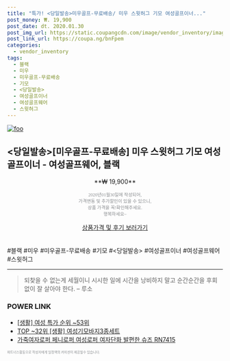 ```yaml
--- 
title: "특가! <당일발송>미우골프-무료배송/ 미우 스윗허그 기모 여성골프이너..." 
post_money: ₩. 19,900 
post_date: dt. 2020.01.30 
post_img_url: https://static.coupangcdn.com/image/vendor_inventory/images/2018/12/20/15/2/ae78cb35-b828-47bc-9370-59158a2c9444.jpg 
post_link_url: https://coupa.ng/bnFpem 
categories: 
  - vendor_inventory 
tags: 
  - 블랙 
  - 미우 
  - 미우골프-무료배송 
  - 기모 
  - <당일발송> 
  - 여성골프이너 
  - 여성골프웨어 
  - 스윗허그 
--- 
```

[![foo](https://static.coupangcdn.com/image/vendor_inventory/images/2018/12/20/15/2/ae78cb35-b828-47bc-9370-59158a2c9444.jpg)](https://coupa.ng/bnFpem) 

## <당일발송>[미우골프-무료배송] 미우 스윗허그 기모 여성골프이너 - 여성골프웨어, 블랙 
<p style="text-align: center;">**₩ 19,900**</p> 
<p style="text-align: center;"><span style="color: #898c8f; font-family: Georgia,Times,serif; font-size: 0.75em;">2020년01월30일에 작성되어, <br>가격변동 및 추가할인이 있을 수 있으니,<br> 상품 가격을 꼭!확인해주세요.<br>행복하세요~</span> 
</p>	 
<div markdown="0" style="text-align: center;"><a href="https://coupa.ng/bnFpem" class="btn btn--success">상품가격 및 후기 보러가기</a></div> 
<br><br> 
  #블랙 #미우 #미우골프-무료배송 #기모 #<당일발송> #여성골프이너 #여성골프웨어 #스윗허그 
<hr> 

> 되찾을 수 없는게 세월이니 시시한 일에 시간을 낭비하지 말고 순간순간을 후회 없이 잘 살아야 한다. – 루소 


### POWER LINK

* <a href="https://blog.naver.com/sakai111/221783251275" target="_blank"> [생활] 여성 특가 순위 ~53위</a>
* <a href="https://blog.naver.com/an0733/221788353334" target="_blank"> TOP ~32위 [생활] 여성기모바지3종세트</a>
* <a href="https://blog.naver.com/fasyy4321/221785671469" target="_blank">가죽여자로퍼 페니로퍼 여성로퍼 여자단화 발편한 슈즈 RN7415</a>

<span style="color: #898c8f; font-family: Georgia,Times,serif; font-size: 0.55em;">파트너스활동으로 작성자에게 일정액의 커미션이 제공될수 있습니다.</span> 
